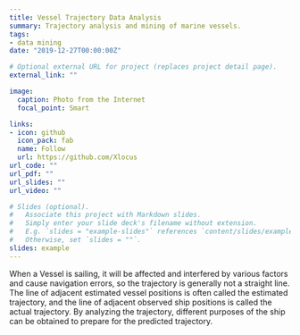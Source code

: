 ```yaml
---
title: Vessel Trajectory Data Analysis
summary: Trajectory analysis and mining of marine vessels.
tags:
- data mining 
date: "2019-12-27T00:00:00Z"

# Optional external URL for project (replaces project detail page).
external_link: ""

image:
  caption: Photo from the Internet
  focal_point: Smart

links:
- icon: github
  icon_pack: fab
  name: Follow
  url: https://github.com/Xlocus
url_code: ""
url_pdf: ""
url_slides: ""
url_video: ""

# Slides (optional).
#   Associate this project with Markdown slides.
#   Simply enter your slide deck's filename without extension.
#   E.g. `slides = "example-slides"` references `content/slides/example-slides.md`.
#   Otherwise, set `slides = ""`.
slides: example
---
```


When a Vessel is sailing, it will be affected and interfered by various factors and cause navigation errors, so the trajectory is generally not a straight line. The line of adjacent estimated vessel positions is often called the estimated trajectory, and the line of adjacent observed ship positions is called the actual trajectory. By analyzing the trajectory, different purposes of the ship can be obtained to prepare for the predicted trajectory.
